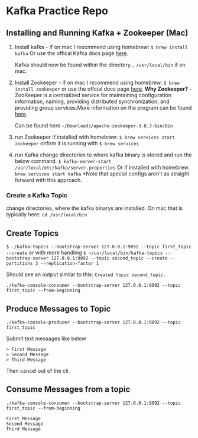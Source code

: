 # Kafka Practice Repo

## Installing and Running Kafka + Zookeeper (Mac)

1. Install kafka - If on mac I reocmmend using homebrew:
   `$ brew install kafka`
   Or use the offical Kafka docs page [here](https://kafka.apache.org/quickstart).

   Kafka should now be found within the directory...
   `/usr/local/bin` if on mac.

2. Install Zookeeper - If on mac I recommend using homebrew:
   `$ brew install zookeeper`
   or use the offcial docs page [here](https://zookeeper.apache.org/releases.html).
   <b>Why Zookeeper?</b> - ZooKeeper is a centralized service for maintaining configuration information, naming, providing distributed synchronization, and providing group services.More information on the program can be found [here](https://zookeeper.apache.org/).

   Can be found here
   `~/Downloads/apache-zookeeper-3.8.3-bin/bin`

3. run Zookeeper
   if installed with homebrew:
   `$ brew services start zookeeper`
   onfirm it is running with
   `$ brew services`

4. run Kafka
   change directories to where kafka binary is stored and run the below command.
   `$ kafka-server-start /usr/local/etc/kafka/server.properties`
   Or if installed with homebrew.
   `brew services start kafka`
   \*Note that special configs aren't as straight forward with this approach.

### Create a Kafka Topic

change directories, where the kafka binarys are installed. On mac that is typically here:
`cd /usr/local/bin`

## Create Topics

`$ ./kafka-topics --bootstrap-server 127.0.0.1:9092 --topic first_topic --create`
or with more handling
`$ ~/usr/local/bin/kafka-topics --bootstrap-server 127.0.0.1:9092 --topic second_topic --create --partitions 3 --replication-factor 1`

Should see an output similar to this:
`Created topic second_topic.`

`./kafka-console-consumer --bootstrap-server 127.0.0.1:9092 --topic first_topic --from-beginning`

## Produce Messages to Topic

`./kafka-console-producer --bootstrap-server 127.0.0.1:9092 --topic first_topic`

Submit text messages like below

```
> First Message
> Second Message
> Third Message
```

Then cancel out of the cli.

## Consume Messages from a topic

`./kafka-console-consumer --bootstrap-server 127.0.0.1:9092 --topic first_topic --from-beginning`

```
First Message
Second Message
Third Message
```
